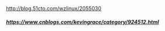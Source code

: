 http://blog.51cto.com/wzlinux/2055030

##### https://www.cnblogs.com/kevingrace/category/924512.html